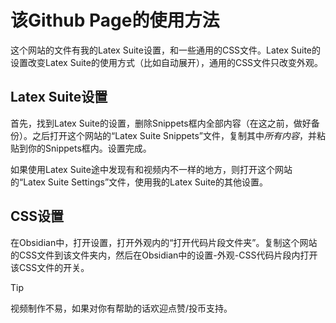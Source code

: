 # 该Github Page的使用方法
这个网站的文件有我的Latex Suite设置，和一些通用的CSS文件。Latex Suite的设置改变Latex Suite的使用方式（比如自动展开），通用的CSS文件只改变外观。

## Latex Suite设置
首先，找到Latex Suite的设置，删除Snippets框内全部内容（在这之前，做好备份）。之后打开这个网站的“Latex Suite Snippets”文件，复制其中*所有内容*，并粘贴到你的Snippets框内。设置完成。

如果使用Latex Suite途中发现有和视频内不一样的地方，则打开这个网站的“Latex Suite Settings”文件，使用我的Latex Suite的其他设置。

## CSS设置
在Obsidian中，打开设置，打开外观内的“打开代码片段文件夹”。复制这个网站的CSS文件到该文件夹内，然后在Obsidian中的设置-外观-CSS代码片段内打开该CSS文件的开关。


>[!Tip]
视频制作不易，如果对你有帮助的话欢迎点赞/投币支持。
